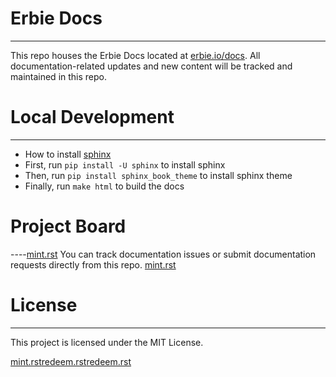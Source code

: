 # Erbie Docs
------
This repo houses the Erbie Docs located at [erbie.io/docs](https://www.erbie.io/docs/#/). All documentation-related updates and new content will be tracked and maintained in this repo.

# Local Development
----
- How to install [sphinx](https://sphinx-chinese-tutorial.readthedocs.io/en/latest/2_getting-started.html)
- First, run `pip install -U sphinx`  to install sphinx
- Then, run `pip install sphinx_book_theme` to install sphinx theme
- Finally, run `make html` to build the docs

# Project Board
----[mint.rst](..%2F..%2Fdoc%2Finterface%2F_sources%2Fmint.rst)
You can track documentation issues or submit documentation requests directly from this repo.
[mint.rst](..%2F..%2Fdoc%2Finterface%2F_sources%2Fmint.rst)
# License
----
This project is licensed under the MIT License.

[mint.rst](..%2F..%2Fdoc%2Finterface%2F_sources%2Fmint.rst)[redeem.rst](..%2F..%2Fdoc%2Finterface%2F_sources%2Fredeem.rst)[redeem.rst](..%2F..%2Fdoc%2Finterface%2F_sources%2Fredeem.rst)